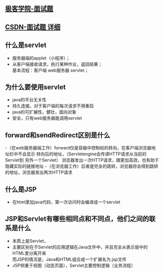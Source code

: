 ## [极客学院-面试题](http://wiki.jikexueyuan.com/project/java-interview-bible/servlet-jsp.html)
## [CSDN-面试题 详细](https://blog.csdn.net/u013361361/article/details/20956411)
## 什么是servlet
- 服务器端的applet（小程序）；
- 从客户端接收请求，执行某种作业，返回结果；  
基本流程：客户端 web服务器 servlet；
## 为什么要使用servlet
- java的平台无关性
- 持久连接。对于客户端的每次请求不用重启
- java的可扩展性，健壮，面向对象
- 安全，只有web服务器能调用servlet
## forward和sendRedirect区别是什么
-（在web服务器端工作）forward仅是容器中控制权的转向，在客户端浏览器地址栏中不会显示
转向后的地址，（Servletengine会传递HTTP请求从当前的Servlet到
另外一个Servlet）
浏览器发出一次HTTP请求，跟更加高效，也有助于隐藏实际的链接地址
-（在浏览器工作）后者是完全的跳转，浏览器将会得到跳转的地址，浏览器发出两次HTTP请求
## 什么是JSP
- 在html里加java代码，第一次访问时会编译成一个servlet
## JSP和Servlet有哪些相同点和不同点，他们之间的联系是什么
- 本质上是Servlet，
- 主要区别在于Servlet的应用逻辑在Java文件中，并且完全从表示层中的HTML里分离开来  
而JSP的情况是，Java和HTML组合成一个扩展名为.jsp文件
- JSP侧重于视图（动态页面），Servlet主要控制逻辑（业务流程）
